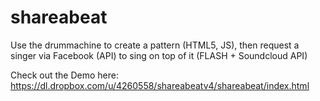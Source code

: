 shareabeat
==========

Use the drummachine to create a pattern (HTML5, JS), then request a singer via Facebook (API) to sing on top of it (FLASH + Soundcloud API)

Check out the Demo here: https://dl.dropbox.com/u/4260558/shareabeatv4/shareabeat/index.html
